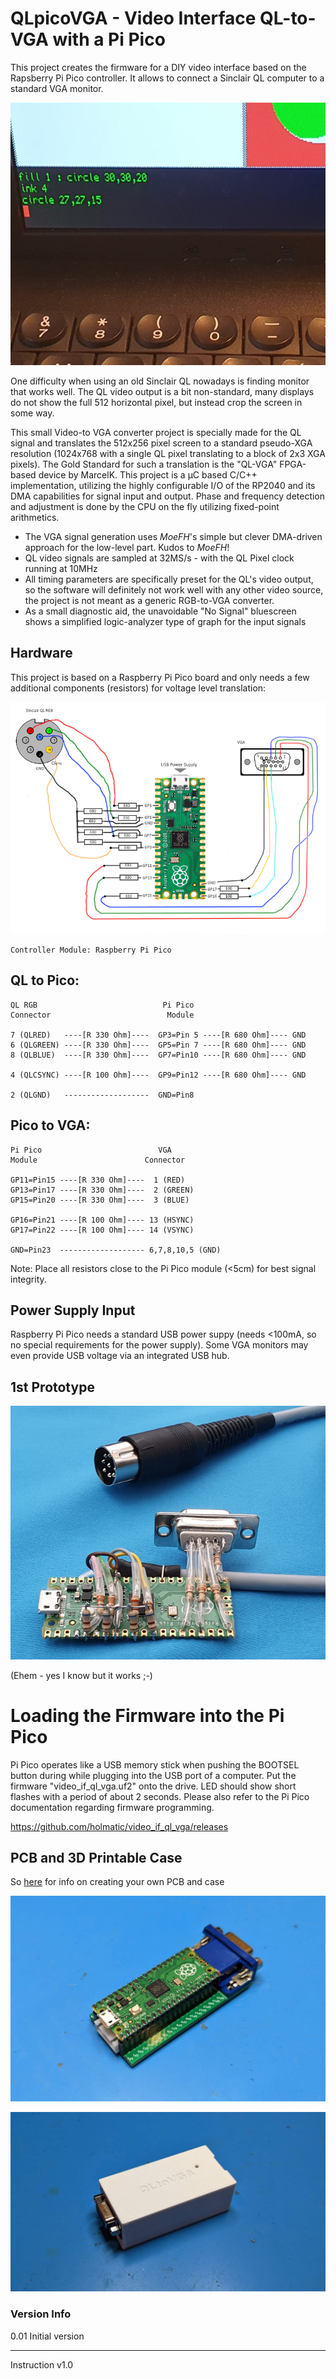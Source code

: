 # **QLpicoVGA** - Video Interface QL-to-VGA with a Pi Pico 

This project creates the firmware for a DIY video interface based on the Rapsberry Pi Pico controller. It allows to connect a Sinclair QL computer to a standard VGA monitor.

![Screen](doc/QLpicoVGA_screenshot.jpg "VGA Monitor Connected to the QL")

One difficulty when using an old Sinclair QL nowadays is finding monitor that works well. The QL video output is a bit non-standard, many displays do not show the full 512 horizontal pixel, but instead crop the screen in some way.

This small Video-to VGA converter project is specially made for the QL signal and translates the 512x256 pixel screen to a standard pseudo-XGA resolution (1024x768 with a single QL pixel translating to a block of 2x3 XGA pixels). The Gold Standard for such a translation is the "QL-VGA" FPGA-based device by MarcelK. This project is a µC based C/C++ implementation, utilizing the highly configurable I/O of the RP2040 and its DMA capabilities for signal input and output. Phase and frequency detection and adjustment is done by the CPU on the fly utilizing fixed-point arithmetics.

- The VGA signal generation uses _MoeFH_'s simple but clever DMA-driven approach for the low-level part. Kudos to _MoeFH_!
- QL video signals are sampled at 32MS/s - with the QL Pixel clock running at 10MHz
- All timing parameters are specifically preset for the QL's video output, so the software will definitely not work well with any other video source, the project is not meant as a generic RGB-to-VGA converter.
- As a small diagnostic aid, the unavoidable "No Signal" bluescreen shows a simplified logic-analyzer type of graph for the input signals

## Hardware

This project is based on a Raspberry Pi Pico board and only needs a few additional components (resistors) for voltage level translation:


![Schematic outline](doc/Connecting.png "How to connect QL, Pi Pico, and the VGA Monitor")

```
Controller Module: Raspberry Pi Pico 
```


## QL to Pico:


```
QL RGB                            Pi Pico
Connector                          Module

7 (QLRED)   ----[R 330 Ohm]----  GP3=Pin 5 ----[R 680 Ohm]---- GND 
6 (QLGREEN) ----[R 330 Ohm]----  GP5=Pin 7 ----[R 680 Ohm]---- GND
8 (QLBLUE)  ----[R 330 Ohm]----  GP7=Pin10 ----[R 680 Ohm]---- GND

4 (QLCSYNC) ----[R 100 Ohm]----  GP9=Pin12 ----[R 680 Ohm]---- GND

2 (QLGND)   -------------------  GND=Pin8

```


## Pico to VGA:

```
Pi Pico                          VGA
Module                        Connector

GP11=Pin15 ----[R 330 Ohm]----  1 (RED)
GP13=Pin17 ----[R 330 Ohm]----  2 (GREEN)
GP15=Pin20 ----[R 330 Ohm]----  3 (BLUE)

GP16=Pin21 ----[R 100 Ohm]---- 13 (HSYNC)
GP17=Pin22 ----[R 100 Ohm]---- 14 (VSYNC)

GND=Pin23  ------------------- 6,7,8,10,5 (GND)
```

Note: Place all resistors close to the Pi Pico module (<5cm) for best signal integrity.



## Power Supply Input

Raspberry Pi Pico needs a standard USB power suppy (needs <100mA, so no special requirements for the power supply). Some VGA monitors may even provide USB voltage via an integrated USB hub. 

## 1st Prototype


![Prototype](doc/QLpicoVGA_proto.jpg "Quick-n-dirty prototype")

(Ehem - yes I know but it works ;-)	

# Loading the Firmware into the Pi Pico

Pi Pico operates like a USB memory stick when pushing the BOOTSEL button during while plugging into the USB port of a computer. Put the firmware "video_if_ql_vga.uf2" onto the drive. LED should show short flashes with a period of about 2 seconds. Please also refer to the Pi Pico documentation regarding firmware programming.

https://github.com/holmatic/video_if_ql_vga/releases

## PCB and 3D Printable Case

So [here](doc/pcb.md) for info on creating your own PCB and case

![](doc/pcb.jpg)

![](doc/case.jpg)

### Version Info

0.01 Initial version

---

Instruction v1.0
